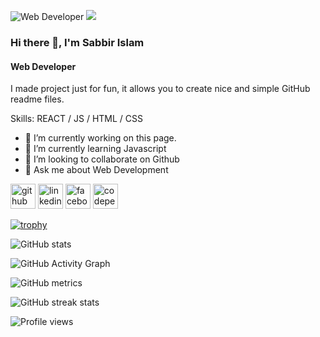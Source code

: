 ![Web Developer](https://scontent.fdac20-1.fna.fbcdn.net/v/t39.30808-6/312586860_1747135482320511_7671433268593573983_n.jpg?_nc_cat=105&ccb=1-7&_nc_sid=e3f864&_nc_eui2=AeGD3CrYTx_kSR6b295NHcc2sP1PRm_fL7qw_U9Gb98vuoDJsJgJABEqat3n57VbAXHA6rBl53MomZPCL2ysTA-k&_nc_ohc=eGXrVboxSMYAX9W7rs-&_nc_ht=scontent.fdac20-1.fna&oh=00_AfB2VLtn6ozxZzsGorisNdn55o_JfO1PUYARfxQiLAeb6A&oe=640BEDF2)
<img src="img/![IMG_20220618_203741 (2)](https://user-images.githubusercontent.com/127139767/223760057-6ab98cbc-8c0d-4064-98cd-54ade58a2100.jpg)
">
### Hi there 👋, I'm Sabbir Islam
#### Web Developer


I made  project just for fun, it allows you to create nice and simple GitHub readme files.

Skills:  REACT / JS / HTML / CSS

- 🔭 I’m currently working on this page. 
- 🌱 I’m currently learning Javascript 
- 👯 I’m looking to collaborate on Github 
- 💬 Ask me about Web Development 


[<img src='https://cdn.jsdelivr.net/npm/simple-icons@3.0.1/icons/github.svg' alt='github' height='40'>](https://github.com/Sabbir2044)  [<img src='https://cdn.jsdelivr.net/npm/simple-icons@3.0.1/icons/linkedin.svg' alt='linkedin' height='40'>](https://www.linkedin.com/in/sabbir2044/)  [<img src='https://cdn.jsdelivr.net/npm/simple-icons@3.0.1/icons/facebook.svg' alt='facebook' height='40'>](https://www.facebook.com/sabbir2044)  [<img src='https://cdn.jsdelivr.net/npm/simple-icons@3.0.1/icons/codepen.svg' alt='codepen' height='40'>](https://codepen.io/sabbir2044)  

[![trophy](https://github-profile-trophy.vercel.app/?username=Sabbir2044)](https://github.com/ryo-ma/github-profile-trophy)

![GitHub stats](https://github-readme-stats.vercel.app/api?username=Sabbir2044&show_icons=true)  

![GitHub Activity Graph](https://activity-graph.herokuapp.com/graph?username=Sabbir2044)  

![GitHub metrics](https://metrics.lecoq.io/Sabbir2044)  

![GitHub streak stats](https://streak-stats.demolab.com/?user=Sabbir2044)  

![Profile views](https://gpvc.arturio.dev/Sabbir2044)  
